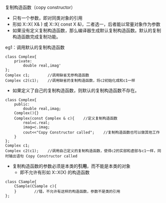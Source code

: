 复制构造函数（copy constructor）

* 只有一个参数，即对同类对象的引用
* 形如 X::X\( X& \) 或 X::X\( const X &\)，二者选一，后者能以常量对象作为参数
* 如果没有定义复制构造函数，那么编译器生成默认复制构造函数。默认的复制构造函数完成复制功能。

eg1：调用默认的复制构造函数

```
class Complex{
    private:
        double real,imag'
};
Complex c1;        //调用缺省无参构造函数
Complex c2(c1);    //调用缺省的复制构造函数，将c2初始化成和c1一样
```

* 如果定义了自己的复制构造函数，则默认的复制构造函数不存在。

```
class Complex{
    public:
        double real,imag;
    Complex(){}
    Complex(const Complex & c){    //定义复制构造函数
        real=c.real;
        imag=c.imag;
        cout<<"Copy Constructor called";    //复制构造函数也可以做其他工作
    }
};
Complex c1;
Complex c2(c1);    //调用自己定义的复制构造函数，使得c2的实部和虚部与c1一样，同时输出语句 Copy Constructor called
```

* 复制构造函数的参数必须是本类的**引用**，而不能是本类的对象
  * 即不允许有形如 X::X\(X\) 的构造函数

```
class CSample{
    CSample(CSample c){
    }        //错，不允许有这样的构造函数，参数不是类的引用
};
```



